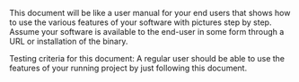This document will be like a user manual for your end users that shows how to use the various features of your software with pictures step by step.
Assume your software is available to the end-user in some form through a URL or installation of the binary.

Testing criteria for this document:
  A regular user should be able to use the features of your running project by just following this document.
